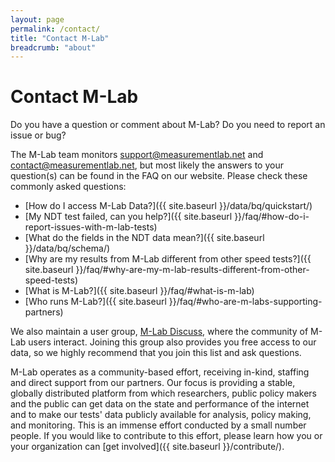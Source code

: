 ```yaml
---
layout: page
permalink: /contact/
title: "Contact M-Lab"
breadcrumb: "about"
---
```


# Contact M-Lab

Do you have a question or comment about M-Lab? Do you need to report an issue or bug?

The M-Lab team monitors [support@measurementlab.net](mailto:support@measurementlab.net) and [contact@measurementlab.net](mailto:contact@measurementlab.net), but most likely the answers to your question(s) can be found in the FAQ on our website. Please check these commonly asked questions:

* [How do I access M-Lab Data?]({{ site.baseurl }}/data/bq/quickstart/)
* [My NDT test failed, can you help?]({{ site.baseurl }}/faq/#how-do-i-report-issues-with-m-lab-tests)
* [What do the fields in the NDT data mean?]({{ site.baseurl }}/data/bq/schema/)
* [Why are my results from M-Lab different from other speed tests?]({{ site.baseurl }}/faq/#why-are-my-m-lab-results-different-from-other-speed-tests)
* [What is M-Lab?]({{ site.baseurl }}/faq/#what-is-m-lab)
* [Who runs M-Lab?]({{ site.baseurl }}/faq/#who-are-m-labs-supporting-partners)

We also maintain a user group, [M-Lab Discuss](https://groups.google.com/a/measurementlab.net/forum/#!forum/discuss), where the community of M-Lab users interact. Joining this group also provides you free access to our data, so we highly recommend that you join this list and ask questions.

M-Lab operates as a community-based effort, receiving in-kind, staffing and direct support from our partners. Our focus is providing a stable, globally distributed platform from which researchers, public policy makers and the public can get data on the state and performance of the internet and to make our tests' data publicly available for analysis, policy making, and monitoring. This is an immense effort conducted by a small number people. If you would like to contribute to this effort,  please learn how you or your organization can [get involved]({{ site.baseurl }}/contribute/).

